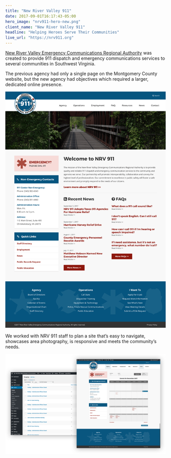 ```yaml
---
title: "New River Valley 911"
date: 2017-09-01T16:17:43-05:00
hero_image: "nrv911-hero-new.png"
client_name: "New River Valley 911"
headline: "Helping Heroes Serve Their Communities"
live_url: "https://nrv911.org"
---
```


[New River Valley Emergency Communications Regional Authority](https://www.nrv911.org) was created to provide 911 dispatch and emergency communications services to several communities in Southwest Virginia.

The previous agency had only a single page on the Montgomery County website, but the new agency had objectives which required a larger, dedicated online presence.

![NRV 911 Homepage](nrv911-home.png)

We worked with NRV 911 staff to plan a site that’s easy to navigate, showcases area photography, is responsive and meets the community’s needs.

![NRV 911 Events](nrv911-events.png)
